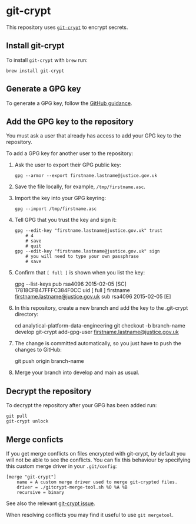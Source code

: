 # git-crypt

This repository uses [`git-crypt`](https://github.com/AGWA/git-crypt) to encrypt
secrets.

## Install git-crypt

To install `git-crypt` with `brew` run:

    brew install git-crypt

## Generate a GPG key

To generate a GPG key, follow the
[GitHub guidance](https://help.github.com/en/github/authenticating-to-github/generating-a-new-gpg-key#generating-a-gpg-key).

## Add the GPG key to the repository

You must ask a user that already has access to add your GPG key to the
repository.

To add a GPG key for another user to the repository:

1.  Ask the user to export their GPG public key:

        gpg --armor --export firstname.lastname@justice.gov.uk

2.  Save the file locally, for example, `/tmp/firstname.asc`.
3.  Import the key into your GPG keyring:

        gpg --import /tmp/firstname.asc

4.  Tell GPG that you trust the key and sign it:

        gpg --edit-key "firstname.lastname@justice.gov.uk" trust
            # 4
            # save
            # quit
        gpg --edit-key "firstname.lastname@justice.gov.uk" sign
            # you will need to type your own passphrase
            # save

5.  Confirm that `[ full ]` is shown when you list the key:

    gpg --list-keys pub rsa4096 2015-02-05 [SC] 17818CFB47FFFC384F0CC uid [ full
    ] firstname <firstname.lastname@justice.gov.uk> sub rsa4096 2015-02-05 [E]

6.  In this repository, create a new branch and add the key to the .git-crypt
    directory:

    cd analytical-platform-data-engineering git checkout -b branch-name develop
    git-crypt add-gpg-user firstname.lastname@justice.gov.uk

7.  The change is committed automatically, so you just have to push the changes
    to GitHub:

    git push origin branch-name

8.  Merge your branch into develop and main as usual.

## Decrypt the repository

To decrypt the repository after your GPG has been added run:

    git pull
    git-crypt unlock

## Merge conficts

If you get merge conflicts on files encrypted with git-crypt, by default you
will not be able to see the conflicts. You can fix this behaviour by specifying
this custom merge driver in your `.git/config`:

    [merge "git-crypt"]
        name = A custom merge driver used to merge git-crypted files.
        driver = ./gitcrypt-merge-tool.sh %O %A %B
        recursive = binary

See also the relevant
[git-crypt issue](https://github.com/AGWA/git-crypt/issues/140#issuecomment-361031719).

When resolving conflicts you may find it useful to use `git mergetool`.
